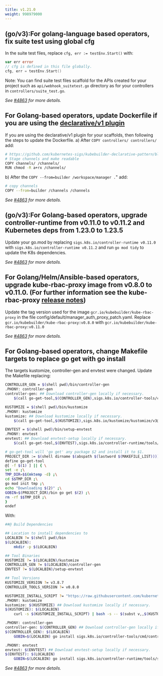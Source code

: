 ```yaml
---
title: v1.21.0
weight: 998979000
---
```


## (go/v3):For golang-language based operators, fix suite test using global cfg

In the suite test files, replace `cfg, err := testEnv.Start()` with:

```go
var err error
// cfg is defined in this file globally.
cfg, err = testEnv.Start()
```

Note: You can find suite test files scaffold for the APIs created for your project
such as `api/webhook_suitetest.go` directory as for your controllers in `controllers/suite_test.go`.

_See [#4863](https://github.com/operator-framework/operator-sdk/pull/4863) for more details._

## For Golang-based operators, update Dockerfile if you are using the [declarative/v1 plugin](https://book.kubebuilder.io/plugins/declarative-v1.html)

If you are using the declarative/v1 plugin for your scaffolds, then following the steps to update the Dockerfile.
a) After `COPY controllers/ controllers/` add:

```sh
# https://github.com/kubernetes-sigs/kubebuilder-declarative-pattern/blob/master/docs/addon/walkthrough/README.md#adding-a-manifest
# Stage channels and make readable
COPY channels/ /channels/
RUN chmod -R a+rx /channels/
```

b)  After the `COPY --from=builder /workspace/manager .`" add:

```sh
# copy channels
COPY --from=builder /channels /channels
```

_See [#4863](https://github.com/operator-framework/operator-sdk/pull/4863) for more details._

## (go/v3):For Golang-based operators, upgrade controller-runtime from v0.11.0 to v0.11.2 and Kubernetes deps from 1.23.0 to 1.23.5

Update your go.mod by replacing `sigs.k8s.io/controller-runtime v0.11.0` with `sigs.k8s.io/controller-runtime v0.11.2` and run `go mod tidy`
to update the K8s dependencies.

_See [#4863](https://github.com/operator-framework/operator-sdk/pull/4863) for more details._

## For Golang/Helm/Ansible-based operators, upgrade kube-rbac-proxy image from v0.8.0 to v0.11.0. (For further information see the kube-rbac-proxy [release notes](https://github.com/brancz/kube-rbac-proxy/releases))

Update the tag version used for the image `gcr.io/kubebuilder/kube-rbac-proxy` in the file config/default/manager_auth_proxy_patch.yaml.
Replace `gcr.io/kubebuilder/kube-rbac-proxy:v0.8.0` with `gcr.io/kubebuilder/kube-rbac-proxy:v0.11.0`

_See [#4863](https://github.com/operator-framework/operator-sdk/pull/4863) for more details._

## For Golang-based operators,  change Makefile targets to replace go get with go install

The targets kustomize, controller-gen and envtest were changed. Update the Makefile replacing:

```sh
CONTROLLER_GEN = $(shell pwd)/bin/controller-gen
.PHONY: controller-gen
controller-gen: ## Download controller-gen locally if necessary.
	$(call go-get-tool,$(CONTROLLER_GEN),sigs.k8s.io/controller-tools/cmd/controller-gen@v0.8.0)

KUSTOMIZE = $(shell pwd)/bin/kustomize
.PHONY: kustomize
kustomize: ## Download kustomize locally if necessary.
	$(call go-get-tool,$(KUSTOMIZE),sigs.k8s.io/kustomize/kustomize/v3@v3.8.7)

ENVTEST = $(shell pwd)/bin/setup-envtest
.PHONY: envtest
envtest: ## Download envtest-setup locally if necessary.
	$(call go-get-tool,$(ENVTEST),sigs.k8s.io/controller-runtime/tools/setup-envtest@latest)

# go-get-tool will 'go get' any package $2 and install it to $1.
PROJECT_DIR := $(shell dirname $(abspath $(lastword $(MAKEFILE_LIST))))
define go-get-tool
@[ -f $(1) ] || { \
set -e ;\
TMP_DIR=$$(mktemp -d) ;\
cd $$TMP_DIR ;\
go mod init tmp ;\
echo "Downloading $(2)" ;\
GOBIN=$(PROJECT_DIR)/bin go get $(2) ;\
rm -rf $$TMP_DIR ;\
}
endef
```

With:

```sh
##@ Build Dependencies

## Location to install dependencies to
LOCALBIN ?= $(shell pwd)/bin
$(LOCALBIN):
	mkdir -p $(LOCALBIN)

## Tool Binaries
KUSTOMIZE ?= $(LOCALBIN)/kustomize
CONTROLLER_GEN ?= $(LOCALBIN)/controller-gen
ENVTEST ?= $(LOCALBIN)/setup-envtest

## Tool Versions
KUSTOMIZE_VERSION ?= v3.8.7
CONTROLLER_TOOLS_VERSION ?= v0.8.0

KUSTOMIZE_INSTALL_SCRIPT ?= "https://raw.githubusercontent.com/kubernetes-sigs/kustomize/master/hack/install_kustomize.sh"
.PHONY: kustomize
kustomize: $(KUSTOMIZE) ## Download kustomize locally if necessary.
$(KUSTOMIZE): $(LOCALBIN)
	curl -s $(KUSTOMIZE_INSTALL_SCRIPT) | bash -s -- $(subst v,,$(KUSTOMIZE_VERSION)) $(LOCALBIN)

.PHONY: controller-gen
controller-gen: $(CONTROLLER_GEN) ## Download controller-gen locally if necessary.
$(CONTROLLER_GEN): $(LOCALBIN)
	GOBIN=$(LOCALBIN) go install sigs.k8s.io/controller-tools/cmd/controller-gen@$(CONTROLLER_TOOLS_VERSION)

.PHONY: envtest
envtest: $(ENVTEST) ## Download envtest-setup locally if necessary.
$(ENVTEST): $(LOCALBIN)
	GOBIN=$(LOCALBIN) go install sigs.k8s.io/controller-runtime/tools/setup-envtest@latest
```

_See [#4863](https://github.com/operator-framework/operator-sdk/pull/4863) for more details._
